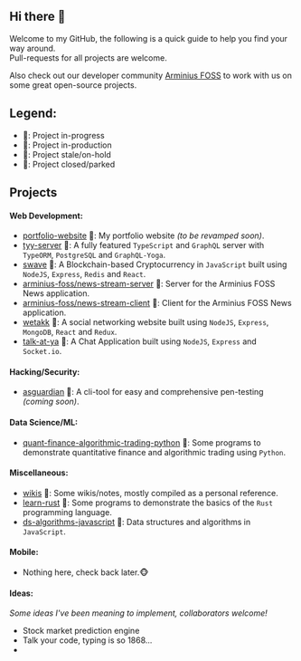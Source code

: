 ## Hi there 👋
Welcome to my GitHub, the following is a quick guide to help you find your way around.  
Pull-requests for all projects are welcome.

Also check out our developer community [Arminius FOSS](https://github.com/arminius-foss) to work with us on some great open-source projects.

## Legend:
- :green_book:: Project in-progress
- :blue_book:: Project in-production
- :orange_book:: Project stale/on-hold
- :closed_book:: Project closed/parked

## Projects
#### Web Development:
- [portfolio-website](https://devwatch.org/) :blue_book:: My portfolio website *(to be revamped soon)*.
- [tyy-server](https://github.com/hrittik777/tyy-server) :green_book:: A fully featured `TypeScript` and `GraphQL` server with `TypeORM`, `PostgreSQL` and `GraphQL-Yoga`.
- [swave](https://github.com/hrittik777/swave) :blue_book:: A Blockchain-based Cryptocurrency in `JavaScript` built using `NodeJS`, `Express`, `Redis` and `React`.
- [arminius-foss/news-stream-server](https://github.com/arminius-foss/news-stream-server) :orange_book:: Server for the Arminius FOSS News application.
- [arminius-foss/news-stream-client](https://github.com/arminius-foss/news-stream-client) :orange_book:: Client for the Arminius FOSS News application.
- [wetakk](https://github.com/hrittik777/wetakk) :closed_book:: A social networking website built using `NodeJS`, `Express`, `MongoDB`, `React` and `Redux`.
- [talk-at-ya](https://github.com/hrittik777/talk-at-ya) :closed_book:: A Chat Application built using `NodeJS`, `Express` and `Socket.io`.

#### Hacking/Security:
- [asguardian](https://github.com/hrittik777/asguardian) :green_book:: A cli-tool for easy and comprehensive pen-testing *(coming soon)*.

#### Data Science/ML:
- [quant-finance-algorithmic-trading-python](https://github.com/hrittik777/quant-finance-algorithmic-trading-python) :orange_book:: Some programs to demonstrate quantitative finance and algorithmic trading using `Python`.

#### Miscellaneous:
- [wikis](https://github.com/hrittik777/wikis) :green_book:: Some wikis/notes, mostly compiled as a personal reference.
- [learn-rust](https://github.com/hrittik777/learn-rust) :orange_book:: Some programs to demonstrate the basics of the `Rust` programming language.
- [ds-algorithms-javascript](https://github.com/hrittik777/ds-algorithms-javascript) :green_book:: Data structures and algorithms in `JavaScript`.

#### Mobile:
- Nothing here, check back later.:monkey_face:

#### Ideas:
*Some ideas I've been meaning to implement, collaborators welcome!*
- Stock market prediction engine
- Talk your code, typing is so 1868...
- 
